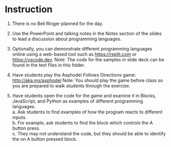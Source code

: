 # Instruction

1. There is no Bell Ringer planned for the day.

2. Use the PowerPoint and talking notes in the Notes section of the slides to lead a discussion about programming languages.

3. Optionally, you can demonstrate different programming languages online using a web-based tool such as <https://replit.com> or <https://vscode.dev>.
Note: The code for the samples in slide deck can be found in the text files in this folder.

4. Have students play the Asphodel Follows Directions game:
<http://aka.ms/asphodel>
Note: You should play the game before class so you are prepared to walk students through the exercise.

5. Have students open the code for the game and examine it in Blocks, JavaScript, and Python as examples of different programming languages.\
a. Ask students to find examples of how the program reacts to different inputs.\
b. For example, ask students to find the block which controls the A button press.\
c. They may not understand the code, but they should be able to identify the on A button pressed block.
